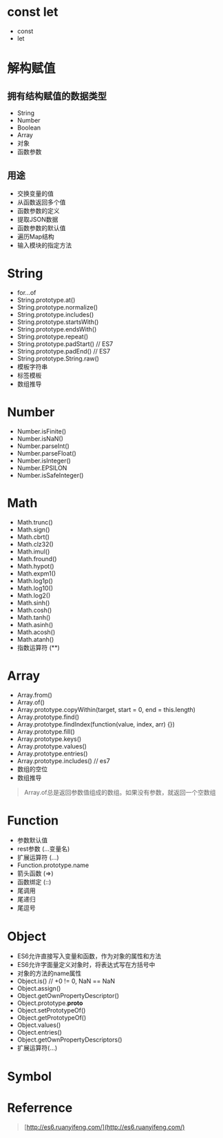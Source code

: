 # const let

* const
* let

# 解构赋值

## 拥有结构赋值的数据类型

* String
* Number
* Boolean
* Array
* 对象
* 函数参数

## 用途

* 交换变量的值
* 从函数返回多个值
* 函数参数的定义
* 提取JSON数据
* 函数参数的默认值
* 遍历Map结构
* 输入模块的指定方法

# String

* for...of
* String.prototype.at()
* String.prototype.normalize()
* String.prototype.includes()
* String.prototype.startsWith()
* String.prototype.endsWith()
* String.prototype.repeat()
* String.prototype.padStart() // ES7
* String.prototype.padEnd() // ES7
* String.prototype.String.raw()
* 模板字符串
* 标签模板
* 数组推导

# Number

* Number.isFinite()
* Number.isNaN()
* Number.parseInt()
* Number.parseFloat()
* Number.isInteger()
* Number.EPSILON
* Number.isSafeInteger()

# Math

* Math.trunc()
* Math.sign()
* Math.cbrt()
* Math.clz32()
* Math.imul()
* Math.fround()
* Math.hypot()
* Math.expm1()
* Math.log1p()
* Math.log10()
* Math.log2()
* Math.sinh()
* Math.cosh()
* Math.tanh()
* Math.asinh()
* Math.acosh()
* Math.atanh()
* 指数运算符 (**)

# Array

* Array.from()
* Array.of()
* Array.prototype.copyWithin(target, start = 0, end = this.length)
* Array.prototype.find()
* Array.prototype.findIndex(function(value, index, arr) {})
* Array.prototype.fill()
* Array.prototype.keys()
* Array.prototype.values()
* Array.prototype.entries()
* Array.prototype.includes() // es7
* 数组的空位
* 数组推导

> Array.of总是返回参数值组成的数组。如果没有参数，就返回一个空数组

# Function

* 参数默认值
* rest参数 (...变量名)
* 扩展运算符 (...)
* Function.prototype.name
* 箭头函数 (=>)
* 函数绑定 (::)
* 尾调用
* 尾递归
* 尾逗号

# Object

* ES6允许直接写入变量和函数，作为对象的属性和方法
* ES6允许字面量定义对象时，将表达式写在方括号中
* 对象的方法的name属性
* Object.is()    // +0 != 0, NaN == NaN
* Object.assign()
* Object.getOwnPropertyDescriptor()
* Object.prototype.__proto__
* Object.setPrototypeOf()
* Object.getPrototypeOf()
* Object.values()
* Object.entries()
* Object.getOwnPropertyDescriptors()
* 扩展运算符(...)

# Symbol






# Referrence

> [http://es6.ruanyifeng.com/](http://es6.ruanyifeng.com/)